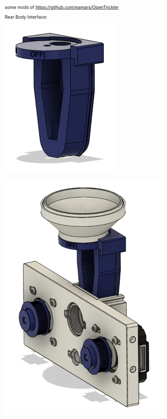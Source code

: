 some mods of https://github.com/eamars/OpenTrickler

Rear Body Interface:

![screenshot](pics/rear_body_interface_mod01.png)

![screenshot](pics/rear_body_interface_mod02.png)
